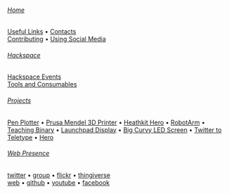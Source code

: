 ###### [Home](Home)

[Useful Links](Links) • [Contacts](Contacts)  
[Contributing](Contributing) • [Using Social Media](Social-Media)


###### [Hackspace](Welcome)

[Hackspace Events](Events)  
[Tools and Consumables](Tools)


###### [Projects](Projects)

[Pen Plotter](Pen-plotter) • 
[Prusa Mendel 3D Printer](Prusa-Mendel) • 
[Heathkit Hero](Hero) • 
[RobotArm](RobotArm) • 
[Teaching Binary](Teaching-Binary) • 
[Launchpad Display](Launchpad-Display) • 
[Big Curvy LED Screen](Big-Curvy-LED-Screen) • 
[Twitter to Teletype](Twitter-to-Teletype) • [Hero](Hero)  





<!-- footer links -->

###### [Web Presence](Social-Media)

[twitter] • [group][Google Group] • [flickr] • [thingiverse][]  
[web][Website] • [github] • [youtube] • [facebook]

[Website]: http://swindon.hackspace.org.uk/
[Google Group]: http://groups.google.com/group/swindon-hackspace
[Twitter]: http://twitter.com/snhack
[YouTube]: http://www.youtube.com/user/snhackspace
[Flickr]: https://www.flickr.com/groups/swindon-hackspace/
[Facebook]: https://www.facebook.com/swindon.hackspace
[Github]: https://github.com/snhack
[Thingiverse]: http://www.thingiverse.com/Swindon-Hackspace/

<!--
[`web`][web]
[`group`][Google Group]
[`twitter`][Twitter]
[`flickr`][Flickr]
[`youtube`][YouTube]
[`fbook`][Facebook]
[`thingiverse`][Thingiverse]
[`github`][Github]
-->